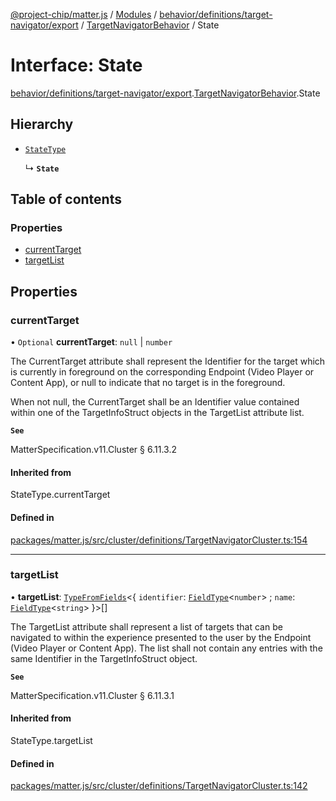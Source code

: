 [@project-chip/matter.js](../README.md) / [Modules](../modules.md) / [behavior/definitions/target-navigator/export](../modules/behavior_definitions_target_navigator_export.md) / [TargetNavigatorBehavior](../modules/behavior_definitions_target_navigator_export.TargetNavigatorBehavior.md) / State

# Interface: State

[behavior/definitions/target-navigator/export](../modules/behavior_definitions_target_navigator_export.md).[TargetNavigatorBehavior](../modules/behavior_definitions_target_navigator_export.TargetNavigatorBehavior.md).State

## Hierarchy

- [`StateType`](../modules/behavior_definitions_target_navigator_export._internal_.md#statetype)

  ↳ **`State`**

## Table of contents

### Properties

- [currentTarget](behavior_definitions_target_navigator_export.TargetNavigatorBehavior.State.md#currenttarget)
- [targetList](behavior_definitions_target_navigator_export.TargetNavigatorBehavior.State.md#targetlist)

## Properties

### currentTarget

• `Optional` **currentTarget**: ``null`` \| `number`

The CurrentTarget attribute shall represent the Identifier for the target which is currently in
foreground on the corresponding Endpoint (Video Player or Content App), or null to indicate that no
target is in the foreground.

When not null, the CurrentTarget shall be an Identifier value contained within one of the
TargetInfoStruct objects in the TargetList attribute list.

**`See`**

MatterSpecification.v11.Cluster § 6.11.3.2

#### Inherited from

StateType.currentTarget

#### Defined in

[packages/matter.js/src/cluster/definitions/TargetNavigatorCluster.ts:154](https://github.com/project-chip/matter.js/blob/0c058ae17fdba4c0b89b8b13c309011d51782299/packages/matter.js/src/cluster/definitions/TargetNavigatorCluster.ts#L154)

___

### targetList

• **targetList**: [`TypeFromFields`](../modules/tlv_export.md#typefromfields)\<\{ `identifier`: [`FieldType`](tlv_export.FieldType.md)\<`number`\> ; `name`: [`FieldType`](tlv_export.FieldType.md)\<`string`\>  }\>[]

The TargetList attribute shall represent a list of targets that can be navigated to within the
experience presented to the user by the Endpoint (Video Player or Content App). The list shall not
contain any entries with the same Identifier in the TargetInfoStruct object.

**`See`**

MatterSpecification.v11.Cluster § 6.11.3.1

#### Inherited from

StateType.targetList

#### Defined in

[packages/matter.js/src/cluster/definitions/TargetNavigatorCluster.ts:142](https://github.com/project-chip/matter.js/blob/0c058ae17fdba4c0b89b8b13c309011d51782299/packages/matter.js/src/cluster/definitions/TargetNavigatorCluster.ts#L142)
